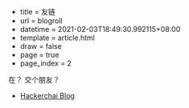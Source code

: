  - title = 友链
 - url = blogroll
 - datetime = 2021-02-03T18:49:30.992115+08:00
 - template = article.html
 - draw = false
 - page = true
 - page_index = 2

在？ 交个朋友？

- [Hackerchai Blog](https://blog.hackerchai.com/)